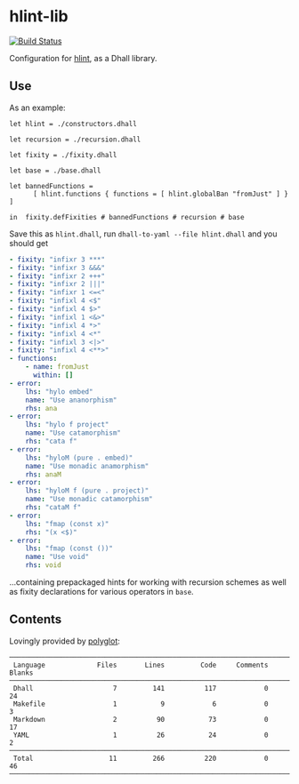# hlint-lib

[![Build Status](https://travis-ci.org/vmchale/hlint-lib.svg?branch=master)](https://travis-ci.org/vmchale/hlint-lib)

Configuration for [hlint](http://hackage.haskell.org/package/hlint), as a Dhall
library.

## Use

As an example:

```dhall
let hlint = ./constructors.dhall

let recursion = ./recursion.dhall

let fixity = ./fixity.dhall

let base = ./base.dhall

let bannedFunctions =
      [ hlint.functions { functions = [ hlint.globalBan "fromJust" ] } ]

in  fixity.defFixities # bannedFunctions # recursion # base
```

Save this as `hlint.dhall`, run `dhall-to-yaml --file hlint.dhall` and you should
get

```yaml
- fixity: "infixr 3 ***"
- fixity: "infixr 3 &&&"
- fixity: "infixr 2 +++"
- fixity: "infixr 2 |||"
- fixity: "infixr 1 <=<"
- fixity: "infixl 4 <$"
- fixity: "infixl 4 $>"
- fixity: "infixl 1 <&>"
- fixity: "infixl 4 *>"
- fixity: "infixl 4 <*"
- fixity: "infixl 3 <|>"
- fixity: "infixl 4 <**>"
- functions:
    - name: fromJust
      within: []
- error:
    lhs: "hylo embed"
    name: "Use ananorphism"
    rhs: ana
- error:
    lhs: "hylo f project"
    name: "Use catamorphism"
    rhs: "cata f"
- error:
    lhs: "hyloM (pure . embed)"
    name: "Use monadic anamorphism"
    rhs: anaM
- error:
    lhs: "hyloM f (pure . project)"
    name: "Use monadic catamorphism"
    rhs: "cataM f"
- error:
    lhs: "fmap (const x)"
    rhs: "(x <$)"
- error:
    lhs: "fmap (const ())"
    name: "Use void"
    rhs: void
```

...containing prepackaged hints for working with recursion schemes as well as
fixity declarations for various operators in `base`.

## Contents

Lovingly provided by [polyglot](http://github.com/vmchale/polyglot):

```
───────────────────────────────────────────────────────────────────────────────
 Language             Files       Lines         Code     Comments       Blanks
───────────────────────────────────────────────────────────────────────────────
 Dhall                    7         141          117            0           24
 Makefile                 1           9            6            0            3
 Markdown                 2          90           73            0           17
 YAML                     1          26           24            0            2
───────────────────────────────────────────────────────────────────────────────
 Total                   11         266          220            0           46
───────────────────────────────────────────────────────────────────────────────
```
